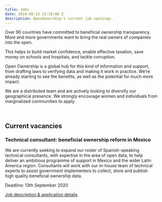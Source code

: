 ```yaml
---
title: Jobs
date: 2019-08-23 13:18:00 Z
description: OpenOwnership's current job openings.
---
```


Over 90 countries have committed to beneficial ownership transparency. More and more governments want to bring the real owners of companies into the open. 

This helps to build market confidence, enable effective taxation, save money on schools and hospitals, and tackle corruption. 

Open Ownership is a global hub for this kind of information and support, from drafting laws to verifying data and making it work in practice. We’re already starting to see the benefits, as well as the potential for much more impact. 

We are a distributed team and are actively looking to diversify our geographical presence. We strongly encourage women and individuals from marginalized communities to apply.

<br>

## Current vacancies

### Technical consultant: beneficial ownership reform in Mexico

We are currently seeking to expand our roster of Spanish-speaking technical consultants, with expertise in the area of open data, to help deliver an ambitious programme of support in Mexico and the wider Latin America region. Consultants will work with our in-house team of technical experts to assist government implementers to collect, store and publish high quality beneficial ownership data.

Deadline: 13th September 2020

[Job description & application details](/uploads/MX%20Technical%20Consultancy%20ToR%2026.08.20.pdf)
